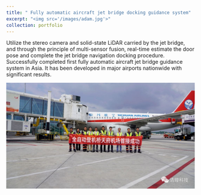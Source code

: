 ```yaml
---
title: " Fully automatic aircraft jet bridge docking guidance system"
excerpt: "<img src='/images/adam.jpg'>"
collection: portfolio
---
```


Utilize the stereo camera and solid-state LiDAR carried by the jet bridge, and through the principle of multi-sensor fusion, real-time estimate the door pose and complete the jet bridge navigation docking procedure. Successfully completed first fully automatic aircraft jet bridge guidance system in Asia. It has been developed in major airports nationwide with significant results.

<!DOCTYPE html>
<html lang="en">
<head>
    <meta charset="UTF-8">
    <meta name="viewport" content="width=device-width, initial-scale=1.0">
    <title>Link Example</title>
    <style>
        .image-link {
            display: block;
            margin: 0 auto;
            max-width: 100%;
            height: auto;
            transition: transform 0.2s ease;
        }
        .image-link:hover {
            transform: scale(1.1); /* 放大图片 */
            cursor: pointer;
        }
        .clickable-text {
            text-align: center;
            margin-top: 10px;
            font-size: 14px;
            color: #666;
        }
    </style>
</head>
<body>
    <a href="https://www.cimc-tianda.com/new/info.aspx?itemid=3295" target="_blank">
        <img src="/images/adam.jpg" alt="Click to visit the link" class="image-link" title="Click to visit the link">
    </a>
</body>
</html>